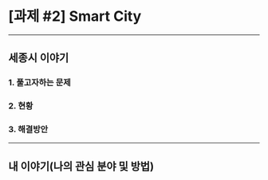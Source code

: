 # [과제 #2] Smart City
***
## 세종시 이야기
### 1. 풀고자하는 문제
### 2. 현황
### 3. 해결방안
***

## 내 이야기(나의 관심 분야 및 방법)
